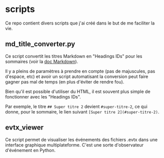 # scripts
Ce repo contient divers scripts que j'ai créé dans le but de me faciliter la vie.

## md_title_converter.py

Ce script convertit les titres Markdown en "Headings IDs" pour les sommaires (voir la [doc Markdown](https://www.markdownguide.org/extended-syntax/#linking-to-heading-ids)).

Il y a pleins de paramètres à prendre en compte (pas de majuscules, pas d'espace, etc) et avoir un script automatisant la conversion peut faire gagner pas mal de temps (en plus d'éviter de rendre fou).


Bien qu'il est possible d'utiliser du HTML, il est souvent plus simple de fonctionner avec les "Headings IDs".


Par exemple, le titre `## Super titre 2` devient `#super-titre-2`, ce qui donne, pour le sommaire, le lien suivant `[Super titre 2](#super-titre-2)`.

## evtx_viewer

Ce script permet de visualiser les événements des fichiers .evtx dans une interface graphique multiplateforme. C'est une sorte d'observateur d'événement en Python.
